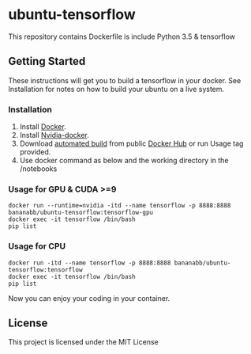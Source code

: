 # ubuntu-tensorflow

This repository contains Dockerfile is include Python 3.5 & tensorflow

## Getting Started
These instructions will get you to build a tensorflow in your docker. See Installation for notes on how to build your ubuntu on a live system.

### Installation
1. Install [Docker](https://www.docker.com/).
2. Install [Nvidia-docker](https://github.com/NVIDIA/nvidia-docker).
3. Download [automated build](https://hub.docker.com/r/bananabb/ubuntu-tensorflow/) from public [Docker Hub](https://hub.docker.com/) or run Usage tag provided.
4. Use docker command as below and the working directory in the /notebooks

### Usage for GPU & CUDA >=9
```
docker run --runtime=nvidia -itd --name tensorflow -p 8888:8888 bananabb/ubuntu-tensorflow:tensorflow-gpu
docker exec -it tensorflow /bin/bash
pip list
```
### Usage for CPU
```
docker run -itd --name tensorflow -p 8888:8888 bananabb/ubuntu-tensorflow:tensorflow
docker exec -it tensorflow /bin/bash
pip list
```
Now you can enjoy your coding in your container.

## License
This project is licensed under the MIT License
